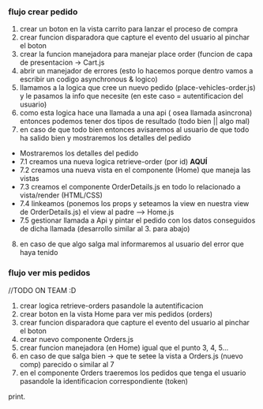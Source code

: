 ### flujo crear pedido
1. crear un boton en la vista carrito para lanzar el proceso de compra
2. crear funcion disparadora que capture el evento del usuario al pinchar el boton
3. crear la funcion manejadora para manejar place order (funcion de capa de presentacion -> Cart.js
4. abrir un manejador de errores (esto lo hacemos porque dentro vamos a escribir un codigo asynchronous & logico)
5. llamamos a la logica que cree un nuevo pedido (place-vehicles-order.js) y le pasamos la info que necesite (en este caso = autentificacion del usuario)
6. como esta logica hace una llamada a una api ( osea llamada asincrona) entonces podemos tener dos tipos de resultado (todo bien || algo mal)
7. en caso de que todo bien entonces avisaremos al usuario de que todo ha salido bien y mostraremos los detalles del pedido
- Mostraremos los detalles del pedido 
- 7.1 creamos una nueva logica retrieve-order (por id) **AQUÍ**
- 7.2 creamos una nueva vista en el componente (Home) que maneja las vistas
- 7.3 creamos el componente OrderDetails.js en todo lo relacionado a vista/render (HTML/CSS)
- 7.4 linkeamos (ponemos los props y seteamos la view en nuestra view de OrderDetails.js) el view al padre --> Home.js
- 7.5 gestionar llamada a Api y pintar el pedido con los datos conseguidos de dicha llamada (desarrollo similar al 3. para abajo)
8. en caso de que algo salga mal informaremos al usuario del error que haya tenido


### flujo ver mis pedidos
//TODO ON TEAM :D

1. crear logica retrieve-orders pasandole la autentificacion
2. crear boton en la vista Home para ver mis pedidos (orders)
3. crear funcion disparadora que capture el evento del usuario al pinchar el boton
4. crear nuevo componente Orders.js
5. crear funcion manejadora (en Home) igual que el punto 3, 4, 5... 
6. en caso de que salga bien -> que te setee la vista a Orders.js (nuevo comp) parecido o similar al 7
7. en el componente Orders traeremos los pedidos que tenga el usuario pasandole la identificacion correspondiente (token)


 print.

